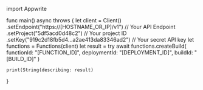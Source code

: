 import Appwrite

func main() async throws {
    let client = Client()
      .setEndpoint("https://[HOSTNAME_OR_IP]/v1") // Your API Endpoint
      .setProject("5df5acd0d48c2") // Your project ID
      .setKey("919c2d18fb5d4...a2ae413da83346ad2") // Your secret API key
    let functions = Functions(client)
    let result = try await functions.createBuild(
        functionId: "[FUNCTION_ID]",
        deploymentId: "[DEPLOYMENT_ID]",
        buildId: "[BUILD_ID]"
    )

    print(String(describing: result)
}
